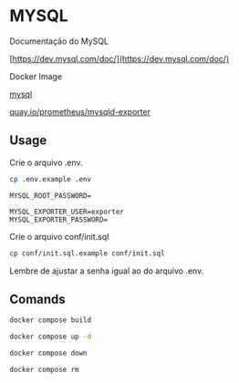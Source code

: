 # MYSQL

Documentação do MySQL

[https://dev.mysql.com/doc/](https://dev.mysql.com/doc/)

Docker Image

[mysql](https://hub.docker.com/_/mysql)

[quay.io/prometheus/mysqld-exporter](https://quay.io/repository/prometheus/mysqld-exporter?tab=info)

## Usage

Crie o arquivo .env.

```bash
cp .env.example .env
```

```dotenv
MYSQL_ROOT_PASSWORD=

MYSQL_EXPORTER_USER=exporter
MYSQL_EXPORTER_PASSWORD=
```

Crie o arquivo conf/init.sql

```bash
cp conf/init.sql.example conf/init.sql
```

Lembre de ajustar a senha igual ao do arquivo .env.

## Comands

```bash
docker compose build
```

```bash
docker compose up -d
```

```bash
docker compose down
```

```bash
docker compose rm
```